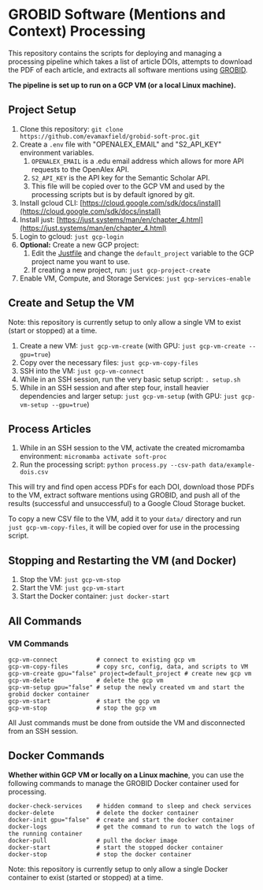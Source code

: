 # GROBID Software (Mentions and Context) Processing

This repository contains the scripts for deploying and managing a
processing pipeline which takes a list of article DOIs,
attempts to download the PDF of each article, and extracts all software mentions
using [GROBID](https://github.com/softcite/software-mentions).

**The pipeline is set up to run on a GCP VM (or a local Linux machine).**

## Project Setup

1. Clone this repository: `git clone https://github.com/evamaxfield/grobid-soft-proc.git`
2. Create a `.env` file with "OPENALEX_EMAIL" and "S2_API_KEY" environment variables.
    1. `OPENALEX_EMAIL` is a .edu email address which allows for more API requests to the OpenAlex API.
    2. `S2_API_KEY` is the API key for the Semantic Scholar API.
    3. This file will be copied over to the GCP VM and used by the processing scripts but is by default ignored by git.
3. Install gcloud CLI: [https://cloud.google.com/sdk/docs/install](https://cloud.google.com/sdk/docs/install)
4. Install just: [https://just.systems/man/en/chapter_4.html](https://just.systems/man/en/chapter_4.html)
5. Login to gcloud: `just gcp-login`
6. **Optional:** Create a new GCP project:
    1. Edit the [Justfile](Justfile) and change the `default_project` variable to the GCP project name you want to use.
    2. If creating a new project, run: `just gcp-project-create`
7. Enable VM, Compute, and Storage Services: `just gcp-services-enable`

## Create and Setup the VM

Note: this repository is currently setup to only allow a single VM to exist (start or stopped) at a time.

1. Create a new VM: `just gcp-vm-create` (with GPU: `just gcp-vm-create --gpu=true`)
2. Copy over the necessary files: `just gcp-vm-copy-files`
3. SSH into the VM: `just gcp-vm-connect`
4. While in an SSH session, run the very basic setup script: `. setup.sh`
5. While in an SSH session and after step four, install heavier dependencies and larger setup: `just gcp-vm-setup` (with GPU: `just gcp-vm-setup --gpu=true`)

## Process Articles

1. While in an SSH session to the VM, activate the created micromamba environment: `micromamba activate soft-proc`
2. Run the processing script: `python process.py --csv-path data/example-dois.csv`

This will try and find open access PDFs for each DOI, download those PDFs to the VM, extract software mentions using GROBID, and push all of the results (successful and unsuccessful) to a Google Cloud Storage bucket.

To copy a new CSV file to the VM, add it to your `data/` directory and run `just gcp-vm-copy-files`, it will be copied over for use in the processing script.

## Stopping and Restarting the VM (and Docker)

1. Stop the VM: `just gcp-vm-stop`
2. Start the VM: `just gcp-vm-start`
3. Start the Docker container: `just docker-start`

## All Commands

### VM Commands

```
gcp-vm-connect           # connect to existing gcp vm
gcp-vm-copy-files        # copy src, config, data, and scripts to VM
gcp-vm-create gpu="false" project=default_project # create new gcp vm
gcp-vm-delete            # delete the gcp vm
gcp-vm-setup gpu="false" # setup the newly created vm and start the grobid docker container
gcp-vm-start             # start the gcp vm
gcp-vm-stop              # stop the gcp vm
```

All Just commands must be done from outside the VM and disconnected from an SSH session.

## Docker Commands

**Whether within GCP VM or locally on a Linux machine**, you can use the following commands to
manage the GROBID Docker container used for processing.

```
docker-check-services    # hidden command to sleep and check services
docker-delete            # delete the docker container
docker-init gpu="false"  # create and start the docker container
docker-logs              # get the command to run to watch the logs of the running container
docker-pull              # pull the docker image
docker-start             # start the stopped docker container
docker-stop              # stop the docker container
```

Note: this repository is currently setup to only allow a single Docker container to exist (started or stopped) at a time.